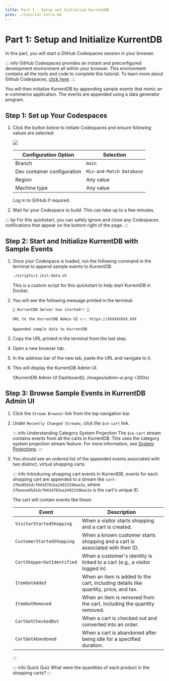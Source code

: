 ```yaml
---
title: Part 1 - Setup and Initialize KurrentDB
prev: ./tutorial-intro.md
---
```


# Part 1: Setup and Initialize KurrentDB

In this part, you will start a GitHub Codespaces session in your browser.

::: info
GitHub Codespaces provides an instant and preconfigured development environment all within your browser. This
environment contains all the tools and code to complete this tutorial. To learn more about Github
Codespaces, [click here](https://github.com/features/codespaces).
:::

You will then initialize KurrentDB by appending sample events that mimic an e-commerce application. The events are
appended using a data generator program.

## Step 1: Set up Your Codespaces

1. Click the button below to initiate Codespaces and ensure following values are selected:

   [![](https://github.com/codespaces/badge.svg)](https://github.com/codespaces/new?hide_repo_select=true&ref=main&repo=951198039&skip_quickstart=true)

   | Configuration Option        | Selection                |
      |-----------------------------|--------------------------|
   | Branch                      | `main`                   |
   | Dev container configuration | `Mix-and-Match Database` |
   | Region                      | Any value                |
   | Machine type                | Any value                |

   Log in to GitHub if required.

2. Wait for your Codespace to build. This can take up to a few minutes.

::: tip
For this quickstart, you can safely ignore and close any Codespaces notifications that appear on the bottom right of the
page.
:::

## Step 2: Start and Initialize KurrentDB with Sample Events

1. Once your Codespace is loaded, run the following command in the terminal to append sample events to KurrentDB:

   ```sh
   ./scripts/1-init-data.sh
   ```

   This is a custom script for this quickstart to help start KurrentDB in Docker.

2. You will see the following message printed in the terminal:

   ```
   🚀 KurrentDB Server has started!! 🚀

   URL to the KurrentDB Admin UI 👉: https://XXXXXXXXX.XXX

   Appended sample data to KurrentDB
   ```

3. Copy the URL printed in the terminal from the last step.

4. Open a new browser tab.

5. In the address bar of the new tab, paste the URL and navigate to it.

6. This will display the KurrentDB Admin UI.

   ![KurrentDB Admin UI Dashboard](../images/admin-ui.png =300x)

## Step 3: Browse Sample Events in KurrentDB Admin UI

1. Click the `Stream Browser` link from the top navigation bar.

2. Under `Recently Changed Streams`, click the `$ce-cart` link.

   ::: info Understanding Category System Projection
   The `$ce-cart` stream contains events from all the carts in KurrentDB. This uses the category system projection
   stream feature. For more information,
   see [System Projections](https://docs.kurrent.io/server/v25.0/features/projections/system.html#by-category).
   :::

3. You should see an ordered list of the appended events associated with two distinct, virtual shopping carts.

   ::: info Introducing shopping cart events
   In KurrentDB, events for each shopping cart are appended to a stream like `cart-2fbe05d1dcf043d782ea24923298ae3a`,
   where `2fbeone05d1dcf043d782ea24923298ae3a` is the cart's unique ID.

   The cart will contain events like these:

   | Event                      | Description                                                                         |
      |----------------------------|-------------------------------------------------------------------------------------|
   | `VisitorStartedShopping`   | When a visitor starts shopping and a cart is created.                               |
   | `CustomerStartedShopping`  | When a known customer starts shopping and a cart is associated with their ID.       |
   | `CartShopperGotIdentified` | When a customer's identity is linked to a cart (e.g., a visitor logged in)          |
   | `ItemGotAdded`             | When an item is added to the cart, including details like quantity, price, and tax. |
   | `ItemGotRemoved`           | When an item is removed from the cart, including the quantity removed.              |
   | `CartGotCheckedOut`        | When a cart is checked out and converted into an order.                             |
   | `CartGotAbandoned`         | When a cart is abandoned after being idle for a specified duration.                 |
   :::

   ::: info Quick Quiz
   What were the quantities of each product in the shopping carts?
   :::
